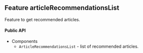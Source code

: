 ## Feature articleRecommendationsList

Feature to get recommended articles.

#### Public API

- Components
  - `ArticleRecommendationsList` - list of recommended articles.
